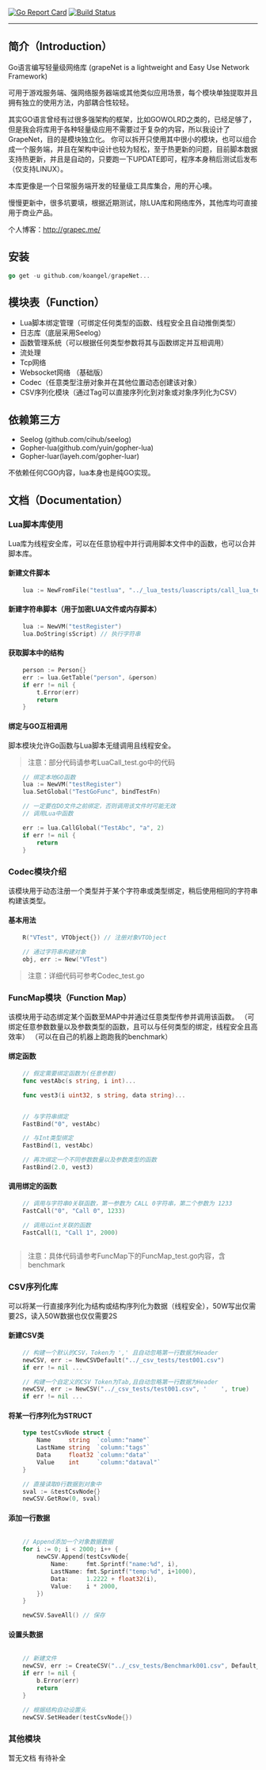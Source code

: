  [![Go Report Card](https://goreportcard.com/badge/github.com/koangel/grapeNet)](https://goreportcard.com/badge/github.com/koangel/grapeNet)  [![Build Status](https://secure.travis-ci.org/bitly/grapeNet.png)](http://travis-ci.org/bitly/grapeNet)

---

## 简介（Introduction）

Go语言编写轻量级网络库 (grapeNet is a lightweight and Easy Use Network Framework)

可用于游戏服务端、强网络服务器端或其他类似应用场景，每个模块单独提取并且拥有独立的使用方法，内部耦合性较轻。

其实GO语言曾经有过很多强架构的框架，比如GOWOLRD之类的，已经足够了，但是我会将库用于各种轻量级应用不需要过于复杂的内容，所以我设计了GrapeNet，目的是模块独立化。
你可以拆开只使用其中很小的模块，也可以组合成一个服务端，并且在架构中设计也较为轻松，至于热更新的问题，目前脚本数据支持热更新，并且是自动的，只要跑一下UPDATE即可，程序本身稍后测试后发布（仅支持LINUX）。

本库更像是一个日常服务端开发的轻量级工具库集合，用的开心噢。

慢慢更新中，很多坑要填，根据近期测试，除LUA库和网络库外，其他库均可直接用于商业产品。

个人博客：http://grapec.me/

## 安装

```go
go get -u github.com/koangel/grapeNet...
```

## 模块表（Function）

* Lua脚本绑定管理（可绑定任何类型的函数、线程安全且自动推倒类型）
* 日志库（底层采用Seelog）
* 函数管理系统（可以根据任何类型参数将其与函数绑定并互相调用）
* 流处理
* Tcp网络
* Websocket网络 （基础版）
* Codec（任意类型注册对象并在其他位置动态创建该对象）
* CSV序列化模块（通过Tag可以直接序列化到对象或对象序列化为CSV）

## 依赖第三方

* Seelog (github.com/cihub/seelog)
* Gopher-lua(github.com/yuin/gopher-lua)
* Gopher-luar(layeh.com/gopher-luar)

不依赖任何CGO内容，lua本身也是纯GO实现。

## 文档（Documentation）

### Lua脚本库使用

Lua库为线程安全库，可以在任意协程中并行调用脚本文件中的函数，也可以合并脚本库。

#### 新建文件脚本

```go
    lua := NewFromFile("testlua", "../_lua_tests/luascripts/call_lua_test.lua")
```

#### 新建字符串脚本（用于加密LUA文件或内存脚本）

```go
    lua := NewVM("testRegister")
    lua.DoString(sScript) // 执行字符串
```

#### 获取脚本中的结构

```go
	person := Person{}
	err := lua.GetTable("person", &person)
	if err != nil {
		t.Error(err)
		return
	}
```

#### 绑定与GO互相调用

脚本模块允许Go函数与Lua脚本无缝调用且线程安全。

> 注意：部分代码请参考LuaCall_test.go中的代码

```go
    // 绑定本地GO函数
    lua := NewVM("testRegister")
	lua.SetGlobal("TestGoFunc", bindTestFn)

    // 一定要在DO文件之前绑定，否则调用该文件时可能无效
    // 调用Lua中函数

    err := lua.CallGlobal("TestAbc", "a", 2)
	if err != nil {
		return
	}
```

### Codec模块介绍

该模块用于动态注册一个类型并于某个字符串或类型绑定，稍后使用相同的字符串构建该类型。

#### 基本用法
```go
	R("VTest", VTObject{}) // 注册对象VTObject

	// 通过字符串构建对象
	obj, err := New("VTest")
```
> 注意：详细代码可参考Codec_test.go

### FuncMap模块（Function Map）

该模块用于动态绑定某个函数至MAP中并通过任意类型传参并调用该函数。
（可绑定任意参数数量以及参数类型的函数，且可以与任何类型的绑定，线程安全且高效率）
（可以在自己的机器上跑跑我的benchmark）

#### 绑定函数

```go
	// 假定需要绑定函数为(任意参数)
	func vestAbc(s string, i int)...

	func vest3(i uint32, s string, data string)...
```

```go

	// 与字符串绑定
	FastBind("0", vestAbc)

	// 与Int类型绑定
	FastBind(1, vestAbc)

	// 再次绑定一个不同参数数量以及参数类型的函数
	FastBind(2.0, vest3)
```

#### 调用绑定的函数

```go
	// 调用与字符串0关联函数，第一参数为 CALL 0字符串，第二个参数为 1233
	FastCall("0", "Call 0", 1233)

	// 调用以int关联的函数
	FastCall(1, "Call 1", 2000)
	
```

> 注意：具体代码请参考FuncMap下的FuncMap_test.go内容，含benchmark

### CSV序列化库

可以将某一行直接序列化为结构或结构序列化为数据（线程安全），50W写出仅需要2S，读入50W数据也仅仅需要2S

#### 新建CSV类
```go
	// 构建一个默认的CSV，Token为 ',' 且自动忽略第一行数据为Header
	newCSV, err := NewCSVDefault("../_csv_tests/test001.csv")
	if err != nil ...
```

```go
	// 构建一个自定义的CSV Token为Tab,且自动忽略第一行数据为Header
	newCSV, err := NewCSV("../_csv_tests/test001.csv", '	', true)
	if err != nil ...
```

#### 将某一行序列化为STRUCT

```go
	type testCsvNode struct {
		Name     string  `column:"name"`
		LastName string  `column:"tags"`
		Data     float32 `column:"data"`
		Value    int     `column:"dataval"`
	}

	// 直接读取0行数据到对象中 
	sval := &testCsvNode{}
	newCSV.GetRow(0, sval)
```

#### 添加一行数据
```go

	// Append添加一个对象数据数据
	for i := 0; i < 2000; i++ {
		newCSV.Append(testCsvNode{
			Name:     fmt.Sprintf("name:%d", i),
			LastName: fmt.Sprintf("temp:%d", i+1000),
			Data:     1.2222 + float32(i),
			Value:    i * 2000,
		})
	}

	newCSV.SaveAll() // 保存
```
#### 设置头数据
```go

	// 新建文件
	newCSV, err := CreateCSV("../_csv_tests/Benchmark001.csv", Default_token, testCsvNode{})
	if err != nil {
		b.Error(err)
		return
	}
```
```go
	// 根据结构自动设置头
	newCSV.SetHeader(testCsvNode{})
```


### 其他模块

暂无文档 有待补全